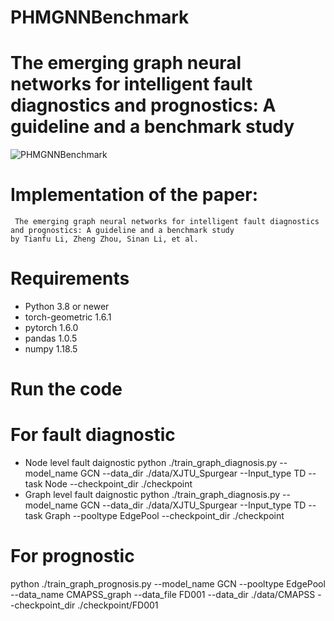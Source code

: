 # PHMGNNBenchmark
# The emerging graph neural networks for intelligent fault diagnostics and prognostics: A guideline and a benchmark study
![PHMGNNBenchmark](https://github.com/HazeDT/PHMGNNBenchmark/blob/main/logo2.png)


# Implementation of the paper:
     The emerging graph neural networks for intelligent fault diagnostics and prognostics: A guideline and a benchmark study
    by Tianfu Li, Zheng Zhou, Sinan Li, et al.
    
# Requirements
* Python 3.8 or newer
* torch-geometric 1.6.1
* pytorch  1.6.0
* pandas  1.0.5
* numpy  1.18.5

# Run the code
# For fault diagnostic
  * Node level fault daignostic 
  python  ./train_graph_diagnosis.py --model_name GCN --data_dir ./data/XJTU_Spurgear  --Input_type TD  --task Node   --checkpoint_dir ./checkpoint
  * Graph level fault daignostic 
  python  ./train_graph_diagnosis.py --model_name GCN --data_dir ./data/XJTU_Spurgear  --Input_type TD  --task Graph --pooltype EdgePool  --checkpoint_dir ./checkpoint
# For prognostic 
  python  ./train_graph_prognosis.py --model_name GCN --pooltype EdgePool --data_name CMAPSS_graph --data_file FD001 --data_dir ./data/CMAPSS --checkpoint_dir ./checkpoint/FD001

